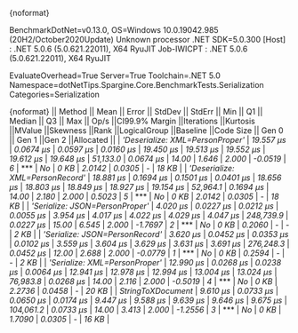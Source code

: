 {noformat}

BenchmarkDotNet=v0.13.0, OS=Windows 10.0.19042.985 (20H2/October2020Update)
Unknown processor
.NET SDK=5.0.300
  [Host]     : .NET 5.0.6 (5.0.621.22011), X64 RyuJIT
  Job-IWICPT : .NET 5.0.6 (5.0.621.22011), X64 RyuJIT

EvaluateOverhead=True  Server=True  Toolchain=.NET 5.0  
Namespace=dotNetTips.Spargine.Core.BenchmarkTests.Serialization  Categories=Serialization  

{noformat}
||                         Method ||     Mean ||    Error ||   StdDev ||   StdErr ||      Min ||       Q1 ||   Median ||       Q3 ||      Max ||     Op/s ||CI99.9% Margin ||Iterations ||Kurtosis ||MValue ||Skewness ||Rank ||LogicalGroup ||Baseline ||Code Size || Gen 0 || Gen 1 ||Gen 2 ||Allocated ||
| *'Deserialize: XML=PersonProper'* | *19.557 μs* | *0.0674 μs* | *0.0597 μs* | *0.0160 μs* | *19.450 μs* | *19.513 μs* | *19.552 μs* | *19.612 μs* | *19.648 μs* |  *51,133.0* |      *0.0674 μs* |      *14.00* |    *1.646* |  *2.000* |  *-0.0519* |    *6* |            *** |       *No* |      *0 KB* | *2.0142* | *0.0305* |     *-* |     *18 KB* |
| *'Deserialize: XML=PersonRecord'* | *18.881 μs* | *0.1694 μs* | *0.1501 μs* | *0.0401 μs* | *18.656 μs* | *18.803 μs* | *18.849 μs* | *18.927 μs* | *19.154 μs* |  *52,964.1* |      *0.1694 μs* |      *14.00* |    *2.180* |  *2.000* |   *0.5023* |    *5* |            *** |       *No* |      *0 KB* | *2.0142* | *0.0305* |     *-* |     *18 KB* |
|  *'Serialize: JSON=PersonProper'* |  *4.020 μs* | *0.0227 μs* | *0.0212 μs* | *0.0055 μs* |  *3.954 μs* |  *4.017 μs* |  *4.022 μs* |  *4.029 μs* |  *4.047 μs* | *248,739.9* |      *0.0227 μs* |      *15.00* |    *6.545* |  *2.000* |  *-1.7697* |    *2* |            *** |       *No* |      *0 KB* | *0.2060* |      *-* |     *-* |      *2 KB* |
|  *'Serialize: JSON=PersonRecord'* |  *3.620 μs* | *0.0452 μs* | *0.0353 μs* | *0.0102 μs* |  *3.559 μs* |  *3.604 μs* |  *3.629 μs* |  *3.631 μs* |  *3.691 μs* | *276,248.3* |      *0.0452 μs* |      *12.00* |    *2.688* |  *2.000* |  *-0.0779* |    *1* |            *** |       *No* |      *0 KB* | *0.2594* |      *-* |     *-* |      *2 KB* |
|   *'Serialize: XML=PersonProper'* | *12.990 μs* | *0.0268 μs* | *0.0238 μs* | *0.0064 μs* | *12.941 μs* | *12.978 μs* | *12.994 μs* | *13.004 μs* | *13.024 μs* |  *76,983.8* |      *0.0268 μs* |      *14.00* |    *2.116* |  *2.000* |  *-0.5019* |    *4* |            *** |       *No* |      *0 KB* | *2.2736* | *0.0458* |     *-* |     *20 KB* |
|               *StringToXDocument* |  *9.610 μs* | *0.0733 μs* | *0.0650 μs* | *0.0174 μs* |  *9.447 μs* |  *9.588 μs* |  *9.639 μs* |  *9.646 μs* |  *9.675 μs* | *104,061.2* |      *0.0733 μs* |      *14.00* |    *3.413* |  *2.000* |  *-1.2556* |    *3* |            *** |       *No* |      *0 KB* | *1.7090* | *0.0305* |     *-* |     *16 KB* |
